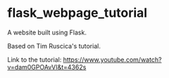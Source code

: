 # flask_webpage_tutorial
A website built using Flask.

Based on Tim Ruscica's tutorial.

Link to the tutorial: https://www.youtube.com/watch?v=dam0GPOAvVI&t=4362s
